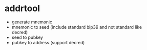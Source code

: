 # addrtool

* generate mnemonic
* mnemonic to seed (include standard bip39 and not standard like decred)
* seed to pubkey
* pubkey to address (support decred)
